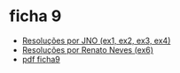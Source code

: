 # ficha 9

- [Resoluções por JNO (ex1, ex2, ex3, ex4)](https://github.com/giventofly/cp1920/blob/master/ficha9/tp3.md)
- [Resoluções por Renato Neves (ex6)](https://github.com/giventofly/cp1920/blob/master/ficha9/tp3b.md)
- [pdf ficha9](https://github.com/giventofly/cp1920/blob/master/ficha9/cp1920f09.pdf)